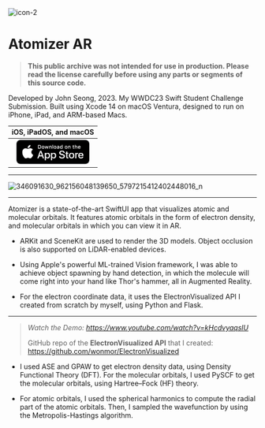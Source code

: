 <img width="100" alt="icon-2" src="https://user-images.githubusercontent.com/35755386/235810046-56828de6-5edf-4000-a3cb-d1bfc94b91b1.png">

# Atomizer AR

> **This public archive was not intended for use in production. Please read the license carefully before using any parts or segments of this source code.**

Developed by John Seong, 2023. My WWDC23 Swift Student Challenge Submission.
Built using Xcode 14 on macOS Ventura, designed to run on iPhone, iPad, and ARM-based Macs.

| iOS, iPadOS, and macOS |
|:-:|
| [<img src="Docs/appstore-badge.png" height="50">](https://apps.apple.com/us/app/atomizer-ar/id6449015706) |

---

![346091630_962156048139650_5797215412402448016_n](https://github.com/wonmor/wonmor/assets/35755386/b606d6ee-5c5a-482a-8c6e-b66be7aebad2)

---

Atomizer is a state-of-the-art SwiftUI app that visualizes atomic and molecular orbitals.
It features atomic orbitals in the form of electron density, and molecular orbitals in which you can view it in AR.

- ARKit and SceneKit are used to render the 3D models. Object occlusion is also supported on LiDAR-enabled devices.

- Using Apple's powerful ML-trained Vision framework, I was able to achieve object spawning by hand detection,
in which the molecule will come right into your hand like Thor's hammer, all in Augmented Reality.

- For the electron coordinate data, it uses the ElectronVisualized API I created from scratch by myself, using Python and Flask.

---

> *Watch the Demo: https://www.youtube.com/watch?v=kHcdvyaqslU*
> 
> GitHub repo of the **ElectronVisualized API** that I created:
> https://github.com/wonmor/ElectronVisualized

- I used ASE and GPAW to get electron density data, using Density Functional Theory (DFT).
For the molecular orbitals, I used PySCF to get the molecular orbitals, using Hartree–Fock (HF) theory.

- For atomic orbitals, I used the spherical harmonics to compute the radial part of the atomic orbitals.
Then, I sampled the wavefunction by using the Metropolis-Hastings algorithm.
